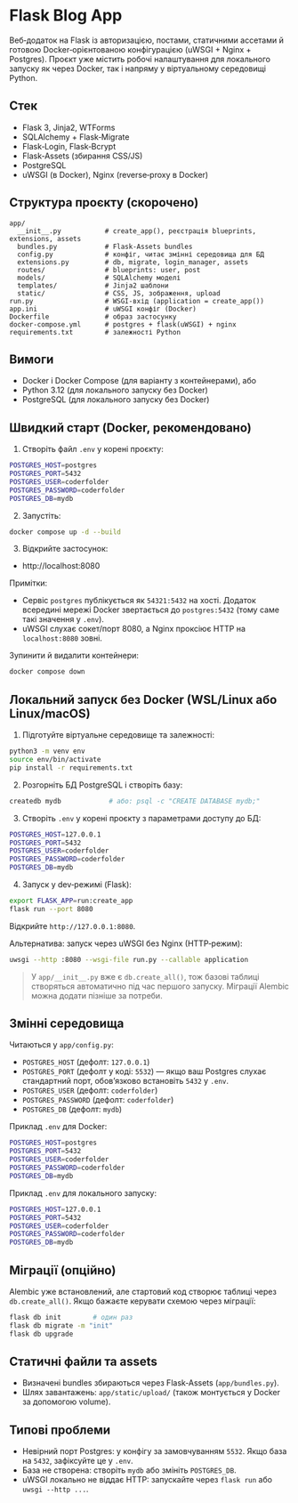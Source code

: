 # Flask Blog App

Веб‑додаток на Flask із авторизацією, постами, статичними ассетами й готовою Docker‑орієнтованою конфігурацією (uWSGI + Nginx + Postgres). Проєкт уже містить робочі налаштування для локального запуску як через Docker, так і напряму у віртуальному середовищі Python.

## Стек
- Flask 3, Jinja2, WTForms
- SQLAlchemy + Flask‑Migrate
- Flask‑Login, Flask‑Bcrypt
- Flask‑Assets (збирання CSS/JS)
- PostgreSQL
- uWSGI (в Docker), Nginx (reverse‑proxy в Docker)

## Структура проєкту (скорочено)
```
app/
  __init__.py           # create_app(), реєстрація blueprints, extensions, assets
  bundles.py            # Flask‑Assets bundles
  config.py             # конфіг, читає змінні середовища для БД
  extensions.py         # db, migrate, login_manager, assets
  routes/               # blueprints: user, post
  models/               # SQLAlchemy моделі
  templates/            # Jinja2 шаблони
  static/               # CSS, JS, зображення, upload
run.py                  # WSGI‑вхід (application = create_app())
app.ini                 # uWSGI конфіг (Docker)
Dockerfile              # образ застосунку
docker-compose.yml      # postgres + flask(uWSGI) + nginx
requirements.txt        # залежності Python
```

## Вимоги
- Docker і Docker Compose (для варіанту з контейнерами), або
- Python 3.12 (для локального запуску без Docker)
- PostgreSQL (для локального запуску без Docker)

## Швидкий старт (Docker, рекомендовано)
1. Створіть файл `.env` у корені проєкту:
```bash
POSTGRES_HOST=postgres
POSTGRES_PORT=5432
POSTGRES_USER=coderfolder
POSTGRES_PASSWORD=coderfolder
POSTGRES_DB=mydb
```
2. Запустіть:
```bash
docker compose up -d --build
```
3. Відкрийте застосунок:
- http://localhost:8080

Примітки:
- Сервіс `postgres` публікується як `54321:5432` на хості. Додаток всередині мережі Docker звертається до `postgres:5432` (тому саме такі значення у `.env`).
- uWSGI слухає сокет/порт 8080, а Nginx проксіює HTTP на `localhost:8080` зовні.

Зупинити й видалити контейнери:
```bash
docker compose down
```

## Локальний запуск без Docker (WSL/Linux або Linux/macOS)
1. Підготуйте віртуальне середовище та залежності:
```bash
python3 -m venv env
source env/bin/activate
pip install -r requirements.txt
```
2. Розгорніть БД PostgreSQL і створіть базу:
```bash
createdb mydb            # або: psql -c "CREATE DATABASE mydb;"
```
3. Створіть `.env` у корені проєкту з параметрами доступу до БД:
```bash
POSTGRES_HOST=127.0.0.1
POSTGRES_PORT=5432
POSTGRES_USER=coderfolder
POSTGRES_PASSWORD=coderfolder
POSTGRES_DB=mydb
```
4. Запуск у dev‑режимі (Flask):
```bash
export FLASK_APP=run:create_app
flask run --port 8080
```
Відкрийте `http://127.0.0.1:8080`.

Альтернатива: запуск через uWSGI без Nginx (HTTP‑режим):
```bash
uwsgi --http :8080 --wsgi-file run.py --callable application
```

> У `app/__init__.py` вже є `db.create_all()`, тож базові таблиці створяться автоматично під час першого запуску. Міграції Alembic можна додати пізніше за потреби.

## Змінні середовища
Читаються у `app/config.py`:
- `POSTGRES_HOST` (дефолт: `127.0.0.1`)
- `POSTGRES_PORT` (дефолт у коді: `5532`) — якщо ваш Postgres слухає стандартний порт, обовʼязково встановіть `5432` у `.env`.
- `POSTGRES_USER` (дефолт: `coderfolder`)
- `POSTGRES_PASSWORD` (дефолт: `coderfolder`)
- `POSTGRES_DB` (дефолт: `mydb`)

Приклад `.env` для Docker:
```bash
POSTGRES_HOST=postgres
POSTGRES_PORT=5432
POSTGRES_USER=coderfolder
POSTGRES_PASSWORD=coderfolder
POSTGRES_DB=mydb
```
Приклад `.env` для локального запуску:
```bash
POSTGRES_HOST=127.0.0.1
POSTGRES_PORT=5432
POSTGRES_USER=coderfolder
POSTGRES_PASSWORD=coderfolder
POSTGRES_DB=mydb
```

## Міграції (опційно)
Alembic уже встановлений, але стартовий код створює таблиці через `db.create_all()`. Якщо бажаєте керувати схемою через міграції:
```bash
flask db init        # один раз
flask db migrate -m "init"
flask db upgrade
```

## Статичні файли та assets
- Визначені bundles збираються через Flask‑Assets (`app/bundles.py`).
- Шлях завантажень: `app/static/upload/` (також монтується у Docker за допомогою volume).

## Типові проблеми
- Невірний порт Postgres: у конфігу за замовчуванням `5532`. Якщо база на `5432`, зафіксуйте це у `.env`.
- База не створена: створіть `mydb` або змініть `POSTGRES_DB`.
- uWSGI локально не віддає HTTP: запускайте через `flask run` або `uwsgi --http ...`.


